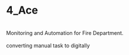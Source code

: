 # 4_Ace
<br>
Monitoring and Automation for Fire Department.
</br>
<br>
converting manual task to digitally
</br>

